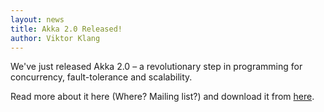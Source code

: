 ```yaml
---
layout: news
title: Akka 2.0 Released!
author: Viktor Klang
---
```


We've just released Akka 2.0 – a revolutionary step in programming for concurrency, fault-tolerance and scalability.
 
Read more about it here (Where? Mailing list?) and download it from <a href="{{ site.baseurl }}/downloads">here</a>.
